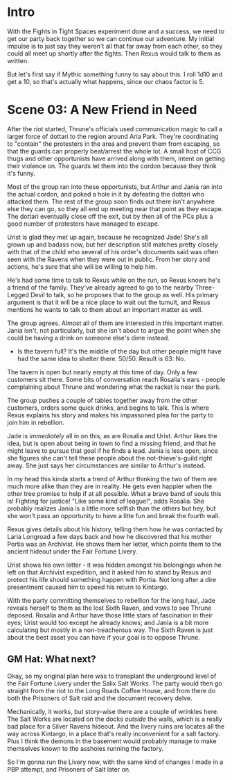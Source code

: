 # Intro

With the Fights in Tight Spaces experiment done and a success, we need to get
our party back together so we can continue our adventure. My initial impulse is
to just say they weren't all that far away from each other, so they could all
meet up shortly after the fights. Then Rexus would talk to them as written.

But let's first say if Mythic something funny to say about this. I roll 1d10 and
get a 10, so that's actually what happens, since our chaos factor is 5.

# Scene 03: A New Friend in Need

After the riot started, Thrune's officials used communication magic to call a
larger force of dottari to the region around Aria Park. They're coordinating to
"contain" the protesters in the area and prevent them from escaping, so that the
guards can properly beat/arrest the whole lot. A small host of CCG thugs and
other opportunists have arrived along with them, intent on getting their
violence on. The guards let them into the cordon because they think it's funny.

Most of the group ran into these opportunists, but Arthur and Jania ran into the
actual cordon, and poked a hole in it by defeating the dottari who attacked
them. The rest of the group soon finds out there isn't anywhere else they can
go, so they all end up meeting near that point as they escape. The dottari
eventually close off the exit, but by then all of the PCs plus a good number of
protesters have managed to escape.

Urist is glad they met up again, because he recognized Jade! She's all grown up
and badass now, but her description still matches pretty closely with that of
the child who several of his order's documents said was often seen with the
Ravens when they were out in public. From her story and actions, he's sure that
she will be willing to help him.

He's had some time to talk to Rexus while on the run, so Rexus knows he's a
friend of the family. They've already agreed to go to the nearby Three-Legged
Devil to talk, so he proposes that to the group as well. His primary argument is
that it will be a nice place to wait out the tumult, and Rexus mentions he wants
to talk to them about an important matter as well.

The group agrees. Almost all of them are interested in this important
matter. Jania isn't, not particularly, but she isn't about to argue the point
when she could be having a drink on someone else's dime instead.

- Is the tavern full? It's the middle of the day but other people might have had
  the same idea to shelter there. 50/50. Result is 63: No.

The tavern is open but nearly empty at this time of day. Only a few customers
sit there. Some bits of conversation reach Rosalia's ears - people complaining
about Thrune and wondering what the racket is near the park.

The group pushes a couple of tables together away from the other customers,
orders some quick drinks, and begins to talk. This is where Rexus explains his
story and makes his impassoned plea for the party to join him in rebellion.

Jade is _immediately_ all in on this, as are Rosalia and Urist. Arthur likes the
idea, but is open about being in town to find a missing friend, and that he
might leave to pursue that goal if he finds a lead. Jania is less open, since
she figures she can't tell these people about the not-thieve's-guild right
away. She just says her circumstances are similar to Arthur's instead.

In my head this kinda starts a trend of Arthur thinking the two of them are much
more alike than they are in reality. He gets even happier when the other tree
promise to help if at all possible. What a brave band of souls this is! Fighting
for justice! "Like some kind of league!", adds Rosalia. She probably realizes
Jania is a little more selfish than the others but hey, but she won't pass an
opportunity to have a litte fun and break the fourth wall.

Rexus gives details about his history, telling them how he was contacted by
Laria Longroad a few days back and how he discovered that his mother Portia was
an Archivist. He shows them her letter, which points them to the ancient hideout
under the Fair Fortune Livery.

Urist shows his own letter - it was hidden amongst his belongings when he left
on that Archivist expedition, and it asked him to stand by Rexus and protect his
life should something happen with Portia. Not long after a dire presentment
caused him to speed his return to Kintargo.

With the party committing themselves to rebellion for the long haul, Jade
reveals herself to them as the lost Sixth Raven, and vows to see Thrune
deposed. Rosalia and Arthur have those little stars of fascination in their
eyes; Urist would too except he already knows; and Jania is a bit more
calculating but mostly in a non-treacherous way. The Sixth Raven is just about
the best asset you can have if your goal is to oppose Thrune.



## GM Hat: What next?

Okay, so my original plan here was to transplant the underground level of the
Fair Fortune Livery under the Salix Salt Works. The party would then go straight
from the riot to the Long Roads Coffee House, and from there do both the
Prisoners of Salt raid and the document recovery delve.

Mechanically, it works, but story-wise there are a couple of wrinkles here. The
Salt Works are located on the docks _outside_ the walls, which is a really bad
place for a Silver Ravens hideout. And the livery ruins are locates all the way
across Kintargo, in a place that's really inconvenient for a salt factory. Plus
I think the demons in the basement would probably manage to make themselves
known to the assholes running the factory.

So I'm gonna run the Livery now, with the same kind of changes I made in a PBP
attempt, and Prisoners of Salt later on.
